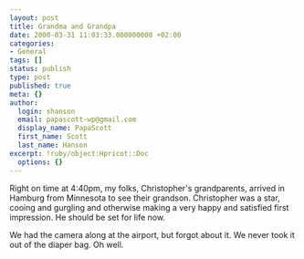 ```yaml
---
layout: post
title: Grandma and Grandpa
date: 2000-03-31 11:03:33.000000000 +02:00
categories:
- General
tags: []
status: publish
type: post
published: true
meta: {}
author:
  login: shanson
  email: papascott-wp@gmail.com
  display_name: PapaScott
  first_name: Scott
  last_name: Hanson
excerpt: !ruby/object:Hpricot::Doc
  options: {}
---
```

<p>Right on time at 4:40pm, my folks, Christopher's grandparents, arrived in Hamburg from Minnesota to see their grandson. Christopher was a star, cooing and gurgling and otherwise making a very happy and satisfied first impression. He should be set for life now.</p>
<p>We had the camera along at the airport, but forgot about it. We never took it out of the diaper bag. Oh well.</p>
